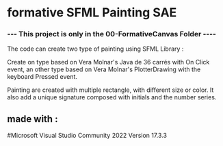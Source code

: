 # formative SFML Painting SAE

### --- This project is only in the 00-FormativeCanvas Folder ----

The code can create two type of painting using SFML Library : 

Create on type based on Vera Molnar's Java de 36 carrés with On Click event, an other type based on Vera Molnar's PlotterDrawing with the keyboard Pressed event.

Painting are created with multiple rectangle, with different size or color. It also add a unique signature composed with initials and the number series.

## made with :

#Microsoft Visual Studio Community 2022 Version 17.3.3
